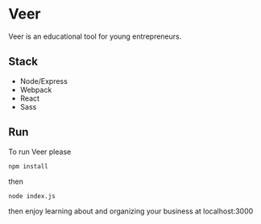 # Veer
Veer is an educational tool for young entrepreneurs.

## Stack
- Node/Express
- Webpack
- React
- Sass

## Run
To run Veer please

```
npm install
```
then
```
node index.js
```
then enjoy learning about and organizing your business at  localhost:3000
